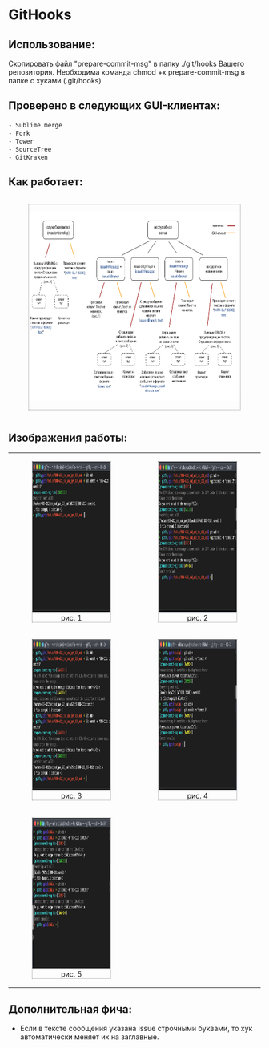 # GitHooks

## Использование:
Скопировать файл "prepare-commit-msg" в папку ./git/hooks Вашего репозитория.
Необходима команда chmod +x prepare-commit-msg в папке с хуками (.git/hooks)
 
## Проверено в следующих GUI-клиентах:
    - Sublime merge
    - Fork
    - Tower
    - SourceTree
    - GitKraken 
    
## Как работает:
<figure style="display:inline-block; border: 1px dotted gray;">
    <p align="center">
        <img width="672" height="378" src="Images/git_hook.png">
    </p>
</figure>
    
## Изображения работы:

| | |
|:-------------------------:|:-------------------------:|
|  <figure style="display:inline-block; border: 1px dotted gray;"> <img src="Images/hook_1.png" width="400" height="300"> <figcaption style="text-align:center">рис. 1</figcaption> </figure> |  <figure style="display:inline-block; border: 1px dotted gray;"><img src="Images/hook_2.png" width="400" height="300"><figcaption style="text-align:center">рис. 2</figcaption> </figure> 
| <figure style="display:inline-block; border: 1px dotted gray;"> <img src="Images/hook_3.png" width="400" height="300"> <figcaption style="text-align:center">рис. 3</figcaption> </figure> | <figure style="display:inline-block; border: 1px dotted gray;"> <img src="Images/hook_4.png" width="400" height="300"> <figcaption style="text-align:center">рис. 4</figcaption> </figure> 
| <figure style="display:inline-block; border: 1px dotted gray;"> <img src="Images/hook_5.png" width="400" height="300"> <figcaption style="text-align:center">рис. 5</figcaption> </figure> |  |
    

## Дополнительная фича:
- Если в тексте сообщения указана issue строчными буквами, то хук автоматически меняет их на заглавные.
